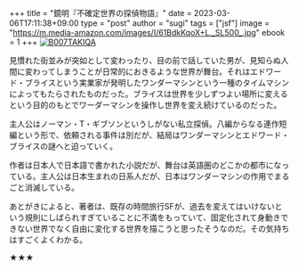 +++
title = "鏡明『不確定世界の探偵物語』"
date = 2023-03-06T17:11:38+09:00
type = "post"
author = "sugi"
tags = ["jsf"]
image = "https://m.media-amazon.com/images/I/61BdkKqoX+L._SL500_.jpg"
ebook = 1
+++
<a href="https://www.amazon.co.jp/dp/B007TAKIQA/?tag=chezsugi-22" target="_blank"><img src="https://m.media-amazon.com/images/I/61BdkKqoX+L._SL500_.jpg" alt="B007TAKIQA" border="0" class="alignleft" /></a>

見慣れた街並みが突如として変わったり、目の前で話していた男が、見知らぬ人間に変わってしまうことが日常的におきるような世界が舞台。それはエドワード・ブライスという実業家が発明したワンダーマシンという一種のタイムマシンによってもたらされたものだった。ブライスは世界を少しずつよい場所に変えるという目的のもとでワーダーマシンを操作し世界を変え続けているのだった。

主人公はノーマン・T・ギブソンというしがない私立探偵。八編からなる連作短編という形で、依頼される事件は別だが、結局はワンダーマシンとエドワード・ブライスの謎へと迫っていく。

作者は日本人で日本語で書かれた小説だが、舞台は英語圏のどこかの都市になっている。主人公は日本生まれの日系人だが、日本はワンダーマシンの作用でまるごと消滅している。

あとがきによると、著者は、既存の時間旅行SFが、過去を変えてはいけないという規則にしばられすぎていることに不満をもっていて、固定化されて身動きできない世界でなく自由に変化する世界を描こうと思ったそうなのだ。その気持ちはすごくよくわかる。

★★★
